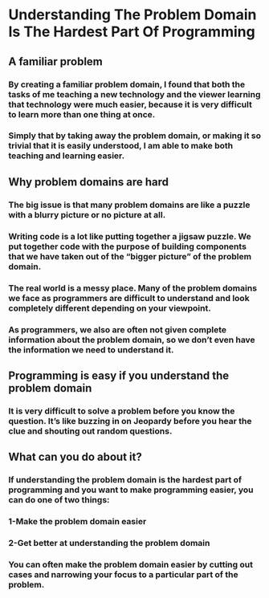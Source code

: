 # Understanding The Problem Domain Is The Hardest Part Of Programming
## A familiar problem
### By creating a familiar problem domain, I found that both the tasks of me teaching a new technology and the viewer learning that technology were much easier, because it is very difficult to learn more than one thing at once.
### Simply that by taking away the problem domain, or making it so trivial that it is easily understood, I am able to make both teaching and learning easier.
## Why problem domains are hard
### The big issue is that many problem domains are like a puzzle with a blurry picture or no picture at all.
### Writing code is a lot like putting together a jigsaw puzzle.  We put together code with the purpose of building components that we have taken out of the “bigger picture” of the problem domain.
### The real world is a messy place.  Many of the problem domains we face as programmers are difficult to understand and look completely different depending on your viewpoint.
### As programmers, we also are often not given complete information about the problem domain, so we don’t even have the information we need to understand it.
## Programming is easy if you understand the problem domain
###  It is very difficult to solve a problem before you know the question.  It’s like buzzing in on Jeopardy before you hear the clue and shouting out random questions.
## What can you do about it?
### If understanding the problem domain is the hardest part of programming and you want to make programming easier, you can do one of two things:

### 1-Make the problem domain easier

### 2-Get better at understanding the problem domain

### You can often make the problem domain easier by cutting out cases and narrowing your focus to a particular part of the problem.

